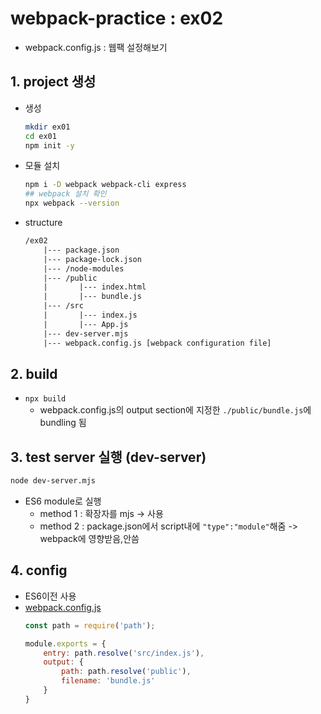 # webpack-practice : ex02

* webpack.config.js : 웹팩 설정해보기

## 1. project 생성

* 생성
    ```bash
    mkdir ex01
    cd ex01
    npm init -y
    ```
* 모듈 설치
    ```bash
    npm i -D webpack webpack-cli express
    ## webpack 설치 확인
    npx webpack --version
    ```

* structure
    ```txt
    /ex02
        |--- package.json
        |--- package-lock.json
        |--- /node-modules
        |--- /public
        |       |--- index.html
        |       |--- bundle.js
        |--- /src
        |       |--- index.js
        |       |--- App.js
        |--- dev-server.mjs  
        |--- webpack.config.js [webpack configuration file]   
    ```

## 2. build

* ```npx build```
    * webpack.config.js의 output section에 지정한 ```./public/bundle.js```에 bundling 됨

## 3. test server 실행 (dev-server)

```bash
node dev-server.mjs
```
* ES6 module로 실행
    * method 1 : 확장자를 mjs -> 사용
    * method 2 : package.json에서 script내에 ```"type":"module"```해줌 -> webpack에 영향받음,안씀

## 4. config

* ES6이전 사용
* [webpack.config.js](webpack.config.js)
    ```js
    const path = require('path');

    module.exports = {
        entry: path.resolve('src/index.js'),
        output: {
            path: path.resolve('public'),
            filename: 'bundle.js'
        }
    }
    ```
